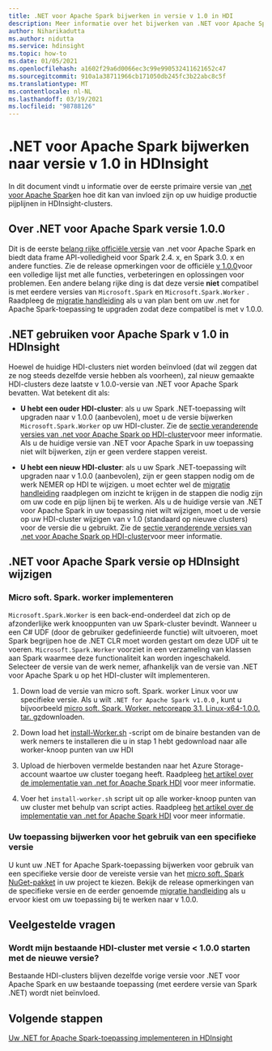 ```yaml
---
title: .NET voor Apache Spark bijwerken in versie v 1.0 in HDI
description: Meer informatie over het bijwerken van .NET voor Apache Spark versie naar 1,0 in HDI en over de manier waarop uw bestaande code en clusters worden beïnvloed.
author: Niharikadutta
ms.author: nidutta
ms.service: hdinsight
ms.topic: how-to
ms.date: 01/05/2021
ms.openlocfilehash: a1602f29a6d0066ec3c99e990532411621652c47
ms.sourcegitcommit: 910a1a38711966cb171050db245fc3b22abc8c5f
ms.translationtype: MT
ms.contentlocale: nl-NL
ms.lasthandoff: 03/19/2021
ms.locfileid: "98788126"
---
```

# <a name="updating-net-for-apache-spark-to-version-v10--in-hdinsight"></a>.NET voor Apache Spark bijwerken naar versie v 1.0 in HDInsight

In dit document vindt u informatie over de eerste primaire versie van [.net voor Apache Spark](https://github.com/dotnet/spark)en hoe dit kan van invloed zijn op uw huidige productie pijplijnen in HDInsight-clusters.

## <a name="about-net-for-apache-spark-version-100"></a>Over .NET voor Apache Spark versie 1.0.0

Dit is de eerste [belang rijke officiële versie](https://github.com/dotnet/spark/releases/tag/v1.0.0) van .net voor Apache Spark en biedt data frame API-volledigheid voor Spark 2.4. x, en Spark 3.0. x en andere functies. Zie de release opmerkingen voor de officiële [v 1.0.0](https://github.com/dotnet/spark/blob/master/docs/release-notes/1.0.0/release-1.0.0.md)voor een volledige lijst met alle functies, verbeteringen en oplossingen voor problemen.
Een andere belang rijke ding is dat deze versie **niet** compatibel is met eerdere versies van `Microsoft.Spark` en `Microsoft.Spark.Worker` . Raadpleeg de [migratie handleiding](https://github.com/dotnet/spark/blob/master/docs/migration-guide.md#upgrading-from-microsoftspark-0x-to-10) als u van plan bent om uw .net for Apache Spark-toepassing te upgraden zodat deze compatibel is met v 1.0.0.

## <a name="using-net-for-apache-spark-v10-in-hdinsight"></a>.NET gebruiken voor Apache Spark v 1.0 in HDInsight

Hoewel de huidige HDI-clusters niet worden beïnvloed (dat wil zeggen dat ze nog steeds dezelfde versie hebben als voorheen), zal nieuw gemaakte HDI-clusters deze laatste v 1.0.0-versie van .NET voor Apache Spark bevatten. Wat betekent dit als:

- **U hebt een ouder HDI-cluster**: als u uw Spark .NET-toepassing wilt upgraden naar v 1.0.0 (aanbevolen), moet u de versie bijwerken `Microsoft.Spark.Worker` op uw HDI-cluster. Zie de [sectie veranderende versies van .net voor Apache Spark op HDI-cluster](#changing-net-for-apache-spark-version-on-hdinsight)voor meer informatie.
Als u de huidige versie van .NET voor Apache Spark in uw toepassing niet wilt bijwerken, zijn er geen verdere stappen vereist.  

- **U hebt een nieuw HDI-cluster**: als u uw Spark .NET-toepassing wilt upgraden naar v 1.0.0 (aanbevolen), zijn er geen stappen nodig om de werk NEMER op HDI te wijzigen. u moet echter wel de [migratie handleiding](https://github.com/dotnet/spark/blob/master/docs/migration-guide.md#upgrading-from-microsoftspark-0x-to-10) raadplegen om inzicht te krijgen in de stappen die nodig zijn om uw code en pijp lijnen bij te werken.
Als u de huidige versie van .NET voor Apache Spark in uw toepassing niet wilt wijzigen, moet u de versie op uw HDI-cluster wijzigen van v 1.0 (standaard op nieuwe clusters) voor de versie die u gebruikt. Zie de [sectie veranderende versies van .net voor Apache Spark op HDI-cluster](spark-dotnet-version-update.md#changing-net-for-apache-spark-version-on-hdinsight)voor meer informatie.  

## <a name="changing-net-for-apache-spark-version-on-hdinsight"></a>.NET voor Apache Spark versie op HDInsight wijzigen

### <a name="deploy-microsoftsparkworker"></a>Micro soft. Spark. worker implementeren

`Microsoft.Spark.Worker` is een back-end-onderdeel dat zich op de afzonderlijke werk knooppunten van uw Spark-cluster bevindt. Wanneer u een C# UDF (door de gebruiker gedefinieerde functie) wilt uitvoeren, moet Spark begrijpen hoe de .NET CLR moet worden gestart om deze UDF uit te voeren. `Microsoft.Spark.Worker` voorziet in een verzameling van klassen aan Spark waarmee deze functionaliteit kan worden ingeschakeld. Selecteer de versie van de werk nemer, afhankelijk van de versie van .NET voor Apache Spark u op het HDI-cluster wilt implementeren.

1. Down load de versie van micro soft. Spark. worker Linux voor uw specifieke versie. Als u wilt `.NET for Apache Spark v1.0.0` , kunt u bijvoorbeeld [micro soft. Spark. Worker. netcoreapp 3.1. Linux-x64-1.0.0. tar. gz](https://github.com/dotnet/spark/releases/tag/v1.0.0)downloaden.  

2. Down load het [install-Worker.sh](https://github.com/dotnet/spark/blob/master/deployment/install-worker.sh) -script om de binaire bestanden van de werk nemers te installeren die u in stap 1 hebt gedownload naar alle worker-knoop punten van uw HDI  

3. Upload de hierboven vermelde bestanden naar het Azure Storage-account waartoe uw cluster toegang heeft. Raadpleeg [het artikel over de implementatie van .net for Apache Spark HDI](/dotnet/spark/tutorials/hdinsight-deployment#upload-files-to-azure) voor meer informatie.

4. Voer het `install-worker.sh` script uit op alle worker-knoop punten van uw cluster met behulp van script acties. Raadpleeg [het artikel over de implementatie van .net for Apache Spark HDI](/dotnet/spark/tutorials/hdinsight-deployment#run-the-hdinsight-script-action) voor meer informatie.

### <a name="update-your-application-to-use-specific-version"></a>Uw toepassing bijwerken voor het gebruik van een specifieke versie

U kunt uw .NET for Apache Spark-toepassing bijwerken voor gebruik van een specifieke versie door de vereiste versie van het [micro soft. Spark NuGet-pakket](https://www.nuget.org/packages/Microsoft.Spark/) in uw project te kiezen. Bekijk de release opmerkingen van de specifieke versie en de eerder genoemde [migratie handleiding](https://github.com/dotnet/spark/blob/master/docs/migration-guide.md#upgrading-from-microsoftspark-0x-to-10) als u ervoor kiest om uw toepassing bij te werken naar v 1.0.0.

## <a name="faqs"></a>Veelgestelde vragen

### <a name="will-my-existing-hdi-cluster-with-version--100-start-failing-with-the-new-release"></a>Wordt mijn bestaande HDI-cluster met versie < 1.0.0 starten met de nieuwe versie?

Bestaande HDI-clusters blijven dezelfde vorige versie voor .NET voor Apache Spark en uw bestaande toepassing (met eerdere versie van Spark .NET) wordt niet beïnvloed.

## <a name="next-steps"></a>Volgende stappen

[Uw .NET for Apache Spark-toepassing implementeren in HDInsight](/dotnet/spark/tutorials/hdinsight-deployment)